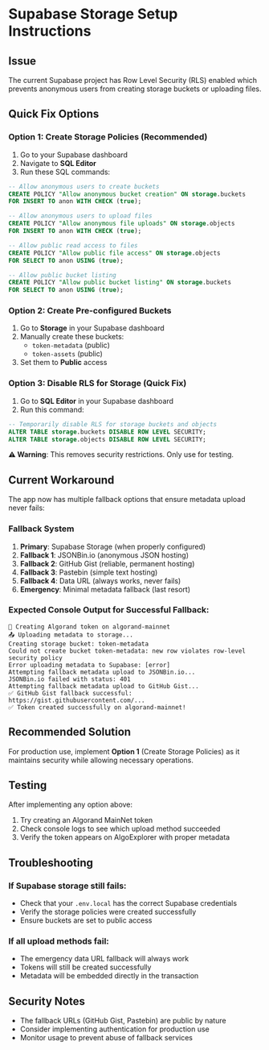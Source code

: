 # Supabase Storage Setup Instructions

## Issue
The current Supabase project has Row Level Security (RLS) enabled which prevents anonymous users from creating storage buckets or uploading files.

## Quick Fix Options

### Option 1: Create Storage Policies (Recommended)
1. Go to your Supabase dashboard
2. Navigate to **SQL Editor**
3. Run these SQL commands:

```sql
-- Allow anonymous users to create buckets
CREATE POLICY "Allow anonymous bucket creation" ON storage.buckets
FOR INSERT TO anon WITH CHECK (true);

-- Allow anonymous users to upload files
CREATE POLICY "Allow anonymous file uploads" ON storage.objects
FOR INSERT TO anon WITH CHECK (true);

-- Allow public read access to files
CREATE POLICY "Allow public file access" ON storage.objects
FOR SELECT TO anon USING (true);

-- Allow public bucket listing
CREATE POLICY "Allow public bucket listing" ON storage.buckets
FOR SELECT TO anon USING (true);
```

### Option 2: Create Pre-configured Buckets
1. Go to **Storage** in your Supabase dashboard
2. Manually create these buckets:
   - `token-metadata` (public)
   - `token-assets` (public)
3. Set them to **Public** access

### Option 3: Disable RLS for Storage (Quick Fix)
1. Go to **SQL Editor** in your Supabase dashboard
2. Run this command:

```sql
-- Temporarily disable RLS for storage buckets and objects
ALTER TABLE storage.buckets DISABLE ROW LEVEL SECURITY;
ALTER TABLE storage.objects DISABLE ROW LEVEL SECURITY;
```

**⚠️ Warning**: This removes security restrictions. Only use for testing.

## Current Workaround
The app now has multiple fallback options that ensure metadata upload never fails:

### Fallback System
1. **Primary**: Supabase Storage (when properly configured)
2. **Fallback 1**: JSONBin.io (anonymous JSON hosting)
3. **Fallback 2**: GitHub Gist (reliable, permanent hosting)  
4. **Fallback 3**: Pastebin (simple text hosting)
5. **Fallback 4**: Data URL (always works, never fails)
6. **Emergency**: Minimal metadata fallback (last resort)

### Expected Console Output for Successful Fallback:
```
🚀 Creating Algorand token on algorand-mainnet
📤 Uploading metadata to storage...
Creating storage bucket: token-metadata
Could not create bucket token-metadata: new row violates row-level security policy
Error uploading metadata to Supabase: [error]
Attempting fallback metadata upload to JSONBin.io...
JSONBin.io failed with status: 401
Attempting fallback metadata upload to GitHub Gist...
✅ GitHub Gist fallback successful: https://gist.githubusercontent.com/...
✅ Token created successfully on algorand-mainnet!
```

## Recommended Solution
For production use, implement **Option 1** (Create Storage Policies) as it maintains security while allowing necessary operations.

## Testing
After implementing any option above:
1. Try creating an Algorand MainNet token
2. Check console logs to see which upload method succeeded
3. Verify the token appears on AlgoExplorer with proper metadata

## Troubleshooting

### If Supabase storage still fails:
- Check that your `.env.local` has the correct Supabase credentials
- Verify the storage policies were created successfully
- Ensure buckets are set to public access

### If all upload methods fail:
- The emergency data URL fallback will always work
- Tokens will still be created successfully
- Metadata will be embedded directly in the transaction

## Security Notes
- The fallback URLs (GitHub Gist, Pastebin) are public by nature
- Consider implementing authentication for production use
- Monitor usage to prevent abuse of fallback services